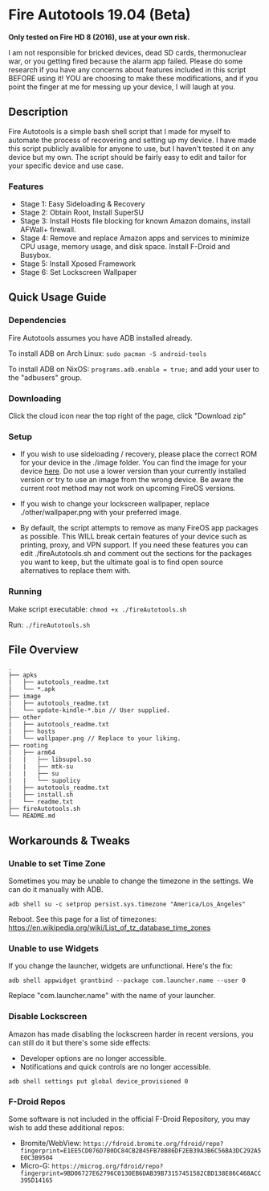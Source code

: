 # Fire Autotools 19.04 (Beta)
**Only tested on Fire HD 8 (2016), use at your own risk.**

I am not responsible for bricked devices, dead SD cards, thermonuclear war, or you getting fired because the alarm app failed. Please do some research if you have any concerns about features included in this script BEFORE using it! YOU are choosing to make these modifications, and if you point the finger at me for messing up your device, I will laugh at you.

## Description
Fire Autotools is a simple bash shell script that I made for myself to automate the process of recovering and setting up my device. I have made this script publicly avalible for anyone to use, but I haven't tested it on any device but my own. The script should be fairly easy to edit and tailor for your specific device and use case.
### Features
* Stage 1: Easy Sideloading & Recovery
* Stage 2: Obtain Root, Install SuperSU
* Stage 3: Install Hosts file blocking for known Amazon domains, install AFWall+ firewall.
* Stage 4: Remove and replace Amazon apps and services to minimize CPU usage, memory usage, and disk space. Install F-Droid and Busybox.
* Stage 5: Install Xposed Framework
* Stage 6: Set Lockscreen Wallpaper

## Quick Usage Guide
### Dependencies
Fire Autotools assumes you have ADB installed already.

To install ADB on Arch Linux: ```sudo pacman -S android-tools```

To install ADB on NixOS: ```programs.adb.enable = true;``` and add your user to the "adbusers" group.

### Downloading
Click the cloud icon near the top right of the page, click "Download zip"

### Setup
* If you wish to use sideloading / recovery, please place the correct ROM for your device in the ./image folder. You can find the image for your device [here](https://www.amazon.com/gp/help/customer/display.html/ref=hp_bc_nav?ie=UTF8&nodeId=200529680). Do not use a lower version than your currently installed version or try to use an image from the wrong device. Be aware the current root method may not work on upcoming FireOS versions.

* If you wish to change your lockscreen wallpaper, replace ./other/wallpaper.png with your preferred image.

* By default, the script attempts to remove as many FireOS app packages as possible. This WILL break certain features of your device such as printing, proxy, and VPN support. If you need these features you can edit ./fireAutotools.sh and comment out the sections for the packages you want to keep, but the ultimate goal is to find open source alternatives to replace them with.


### Running

Make script executable: ```chmod +x ./fireAutotools.sh```

Run: ```./fireAutotools.sh```

## File Overview
```
.
├── apks
|   ├── autotools_readme.txt
|   └── *.apk
├── image
|   ├── autotools_readme.txt
|   └── update-kindle-*.bin // User supplied.
├── other
|   ├── autotools_readme.txt
|   ├── hosts
|   └── wallpaper.png // Replace to your liking.
├── rooting
|   ├── arm64
|   |   ├── libsupol.so
|   |   ├── mtk-su
|   |   ├── su
|   |   └── supolicy
|   ├── autotools_readme.txt
|   ├── install.sh
|   └── readme.txt
├── fireAutotools.sh
└── README.md
```

## Workarounds & Tweaks
### Unable to set Time Zone
Sometimes you may be unable to change the timezone in the settings. We can do it manually with ADB.

```adb shell su -c setprop persist.sys.timezone "America/Los_Angeles"```

Reboot. See this page for a list of timezones: https://en.wikipedia.org/wiki/List_of_tz_database_time_zones

### Unable to use Widgets
If you change the launcher, widgets are unfunctional. Here's the fix:

```adb shell appwidget grantbind --package com.launcher.name --user 0```

Replace "com.launcher.name" with the name of your launcher.

### Disable Lockscreen
Amazon has made disabling the lockscreen harder in recent versions, you can still do it but there's some side effects:
* Developer options are no longer accessible.
* Notifications and quick controls are no longer accessible.

```adb shell settings put global device_provisioned 0```

### F-Droid Repos
Some software is not included in the official F-Droid Repository, you may wish to add these additional repos:
* Bromite/WebView: ```https://fdroid.bromite.org/fdroid/repo?fingerprint=E1EE5CD076D7B0DC84CB2B45FB78B86DF2EB39A3B6C56BA3DC292A5E0C3B9504```
* Micro-G: ```https://microg.org/fdroid/repo?fingerprint=9BD06727E62796C0130EB6DAB39B73157451582CBD138E86C468ACC395D14165```